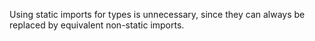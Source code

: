 Using static imports for types is unnecessary, since they can always be replaced
by equivalent non-static imports.
